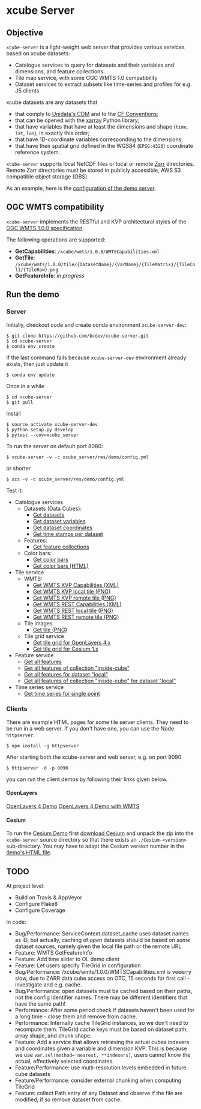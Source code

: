 # xcube Server

## Objective

`xcube-server` is a light-weight web server that provides various services based on 
xcube datasets:

* Catalogue services to query for datasets and their variables and dimensions, and feature collections. 
* Tile map service, with some OGC WMTS 1.0 compatibility 
* Dataset services to extract subsets like time-series and profiles for e.g. JS clients 

xcube datasets are any datasets that 

* that comply to [Unidata's CDM](https://www.unidata.ucar.edu/software/thredds/v4.3/netcdf-java/CDM/) and to the [CF Conventions](http://cfconventions.org/); 
* that can be opened with the [xarray](https://xarray.pydata.org/en/stable/) Python library;
* that have variables that have at least the dimensions and shape (`time`, `lat`, `lon`), in exactly this order; 
* that have 1D-coordinate variables corresponding to the dimensions;
* that have their spatial grid defined in the WGS84 (`EPSG:4326`) coordinate reference system.

`xcube-server` supports local NetCDF files or local or remote [Zarr](https://zarr.readthedocs.io/en/stable/) directories.
Remote Zarr directories must be stored in publicly accessible, AWS S3 compatible 
object storage (OBS).

As an example, here is the [configuration of the demo server](https://github.com/bcdev/xcube-server/blob/master/xcube_server/res/demo/config.yml).

## OGC WMTS compatibility

`xcube-server` implements the RESTful and KVP architectural styles
of the [OGC WMTS 1.0.0 specification](http://www.opengeospatial.org/standards/wmts).

The following operations are supported:

* **GetCapabilities**: `/xcube/wmts/1.0.0/WMTSCapabilities.xml`
* **GetTile**: `/xcube/wmts/1.0.0/tile/{DatasetName}/{VarName}/{TileMatrix}/{TileCol}/{TileRow}.png`
* **GetFeatureInfo**: *in progress*
 

## Run the demo

### Server

Initially, checkout code and create conda environment `xcube-server-dev`:

    $ git clone https://github.com/bcdev/xcube-server.git
    $ cd xcube-server
    $ conda env create

If the last command fails because `xcube-server-dev` environment already exists, then just update it

    $ conda env update

Once in a while

    $ cd xcube-server
    $ git pull

Install

    $ source activate xcube-server-dev
    $ python setup.py develop
    $ pytest --cov=xcube_server

To run the server on default port 8080:

    $ xcube-server -v -c xcube_server/res/demo/config.yml

or shorter

    $ xcs -v -c xcube_server/res/demo/config.yml

Test it:

* Catalogue services
  * Datasets (Data Cubes):
    * [Get datasets](http://localhost:8080/xcube/api/0.1.0.dev3/datasets)
    * [Get dataset variables](http://localhost:8080/xcube/api/0.1.0.dev3/variables/local)
    * [Get dataset coordinates](http://localhost:8080/xcube/api/0.1.0.dev3/coords/local/time)
    * [Get time stamps per dataset](http://localhost:8080/xcube/api/0.1.0.dev3/ts)
  * Features:
    * [Get feature collections](http://localhost:8080/xcube/api/0.1.0.dev3/features)
  * Color bars:
    * [Get color bars](http://localhost:8080/xcube/api/0.1.0.dev3/colorbars) 
    * [Get color bars (HTML)](http://localhost:8080/xcube/api/0.1.0.dev3/colorbars.html)
* Tile service
  * WMTS:
    * [Get WMTS KVP Capabilities (XML)](http://localhost:8080/xcube/api/0.1.0.dev3/wmts/kvp?Service=WMTS&Request=GetCapabilities)
    * [Get WMTS KVP local tile (PNG)](http://localhost:8080/xcube/api/0.1.0.dev3/wmts/kvp?Service=WMTS&Request=GetTile&Version=1.0.0&Layer=local.conc_chl&TileMatrix=0&TileRow=0&TileCol=0&Format=image/png)
    * [Get WMTS KVP remote tile (PNG)](http://localhost:8080/xcube/api/0.1.0.dev3/wmts/kvp?Service=WMTS&Request=GetTile&Version=1.0.0&Layer=remote.conc_chl&TileMatrix=0&TileRow=0&TileCol=0&Format=image/png)
    * [Get WMTS REST Capabilities (XML)](http://localhost:8080/xcube/api/0.1.0.dev3/wmts/1.0.0/WMTSCapabilities.xml)
    * [Get WMTS REST local tile (PNG)](http://localhost:8080/xcube/api/0.1.0.dev3/wmts/1.0.0/tile/local/conc_chl/0/0/1.png)
    * [Get WMTS REST remote tile (PNG)](http://localhost:8080/xcube/api/0.1.0.dev3/wmts/1.0.0/tile/remote/conc_chl/0/0/1.png)
  * Tile images
    * [Get tile (PNG)](http://localhost:8080/xcube/api/0.1.0.dev3/tile/local/conc_chl/0/1/0.png)
  * Tile grid service
    * [Get tile grid for OpenLayers 4.x](http://localhost:8080/xcube/api/0.1.0.dev3/tilegrid/local/conc_chl/ol4)
    * [Get tile grid for Cesium 1.x](http://localhost:8080/xcube/api/0.1.0.dev3/tilegrid/local/conc_chl/cesium)
* Feature service
    * [Get all features](http://localhost:8080/xcube/api/0.1.0.dev3/features/all)
    * [Get all features of collection "inside-cube"](http://localhost:8080/xcube/api/0.1.0.dev3/features/inside-cube)
    * [Get all features for dataset "local"](http://localhost:8080/xcube/api/0.1.0.dev3/features/all/local)
    * [Get all features of collection "inside-cube" for dataset "local"](http://localhost:8080/xcube/api/0.1.0.dev3/features/inside-cube/local)
* Time series service
    * [Get time series for single point](http://localhost:8080/xcube/api/0.1.0.dev3/ts/local/conc_chl/point?lat=51.4&lon=2.1&startDate=2017-01-15&endDate=2017-01-29)


### Clients

There are example HTML pages for some tile server clients. They need to be run in 
a web server. If you don't have one, you can use the Node `httpserver`:

    $ npm install -g httpserver
    
After starting both the xcube-server and web server, e.g. on port 9090

    $ httpserver -d -p 9090

you can run the client demos by following their links given below.
    

#### OpenLayers

[OpenLayers 4 Demo](http://localhost:9090/xcube_server/res/demo/index-ol4.html)
[OpenLayers 4 Demo with WMTS](http://localhost:9090/xcube_server/res/demo/index-ol4-wmts.html)

#### Cesium

To run the [Cesium Demo](http://localhost:9090/xcube_server/res/demo/index-cesium.html) first
[download Cesium](https://cesiumjs.org/downloads/) and unpack the zip
into the `xcube-server` source directory so that there exists an 
`./Cesium-<version>` sub-directory. You may have to adapt the Cesium version number 
in the [demo's HTML file](https://github.com/bcdev/xcube-server/blob/master/xcube_server/res/demo/index-cesium.html).

## TODO

At project level:

* Build on Travis & AppVeyor
* Configure Flake8
* Configure Coverage

In code:

* Bug/Performance: ServiceContext.dataset_cache uses dataset names as ID, but actually, caching of *open* datasets 
  should be based on *same* dataset sources, namely given the local file path or the remote URL
* Feature: WMTS GetFeatureInfo
* Feature: Add time slider to OL demo client
* Feature: Let users specify TileGrid in configuration
* Bug/Performance: /xcube/wmts/1.0.0/WMTSCapabilities.xml is veeerry slow,
  due to ZARR data cube access on OTC, 15 seconds for first call - investigate and e.g. cache.
* Bug/Performance: open datasets must be cached based on their paths, not the config identifier names.
  There may be different identifiers that have the same path!
* Performance: After some period check if datasets haven't been used for a long time - close them and remove from cache.
* Performance: Internally cache TileGrid instances, so we don't need to recompute them.
  TileGrid cache keys must be based on dataset path, array shape, and chunk shape.
* Feature: Add a service that allows retrieving the actual cubes indexers and coordinates given a
  variable and dimension KVP.
  This is because we use `var.sel(method='nearest, **indexers)`, users cannot know the actual,
  effectively selected coordinates.
* Feature/Performance: use multi-resolution levels embedded in future cube datasets
* Feature/Performance: consider external chunking when computing TileGrid
* Feature: collect Path entry of any Dataset and observe if the file are modified, if so remove dataset from cache.

